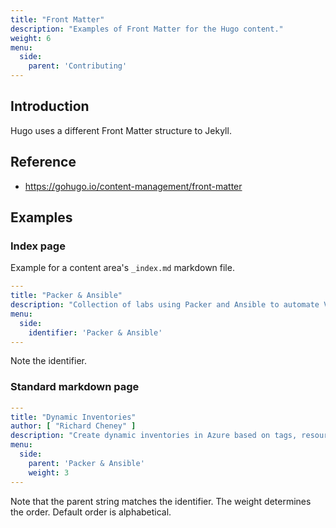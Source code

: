 ```yaml
---
title: "Front Matter"
description: "Examples of Front Matter for the Hugo content."
weight: 6
menu:
  side:
    parent: 'Contributing'
---
```


## Introduction

Hugo uses a different Front Matter structure to Jekyll.

## Reference

* <https://gohugo.io/content-management/front-matter>

## Examples

### Index page

Example for a content area's `_index.md` markdown file.

```yaml
---
title: "Packer & Ansible"
description: "Collection of labs using Packer and Ansible to automate VM image creation."
menu:
  side:
    identifier: 'Packer & Ansible'
---
```

Note the identifier.

### Standard markdown page

```yaml
---
title: "Dynamic Inventories"
author: [ "Richard Cheney" ]
description: "Create dynamic inventories in Azure based on tags, resource groups and more."
menu:
  side:
    parent: 'Packer & Ansible'
    weight: 3
---
```

Note that the parent string matches the identifier. The weight determines the order. Default order is alphabetical.
